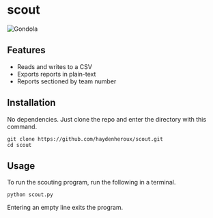 # scout

![Gondola](gongoliers-gondola-image.png)

## Features

 - Reads and writes to a CSV
 - Exports reports in plain-text
 - Reports sectioned by team number

## Installation

No dependencies. Just clone the repo and enter the directory with this command.

```
git clone https://github.com/haydenheroux/scout.git
cd scout
```

## Usage

To run the scouting program, run the following in a terminal.

```
python scout.py
```

Entering an empty line exits the program.
